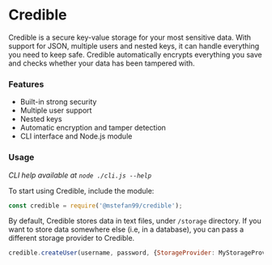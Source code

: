 # Credible

Credible is a secure key-value storage for your most sensitive data. With support for JSON, multiple users and nested
keys, it can handle everything you need to keep safe. Credible automatically encrypts everything you save and checks
whether your data has been tampered with.


### Features

- Built-in strong security
- Multiple user support
- Nested keys
- Automatic encryption and tamper detection
- CLI interface and Node.js module


### Usage

*CLI help available at `node ./cli.js --help`*

To start using Credible, include the module:

```js
const credible = require('@mstefan99/credible');
```

By default, Credible stores data in text files, under `/storage` directory. If you want to store data somewhere else
(i.e, in a database), you can pass a different storage provider to Credible.

```js
credible.createUser(username, password, {StorageProvider: MyStorageProvider});
```

